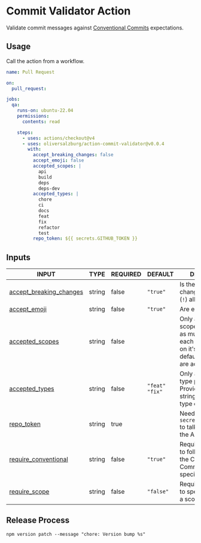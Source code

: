 # Commit Validator Action

Validate commit messages against [Conventional Commits](https://www.conventionalcommits.org/en/v1.0.0/) expectations.

## Usage

Call the action from a workflow.

```yml
name: Pull Request

on:
  pull_request:

jobs:
  qa:
    runs-on: ubuntu-22.04
    permissions:
      contents: read

    steps:
      - uses: actions/checkout@v4
      - uses: oliversalzburg/action-commit-validator@v0.0.4
        with:
          accept_breaking_changes: false
          accept_emoji: false
          accepted_scopes: |
            api
            build
            deps
            deps-dev
          accepted_types: |
            chore
            ci
            docs
            feat
            fix
            refactor
            test
          repo_token: ${{ secrets.GITHUB_TOKEN }}
```

## Inputs

<!-- AUTO-DOC-INPUT:START - Do not remove or modify this section -->

| INPUT                                                                                                 | TYPE   | REQUIRED | DEFAULT                 | DESCRIPTION                                                                                                                          |
| ----------------------------------------------------------------------------------------------------- | ------ | -------- | ----------------------- | ------------------------------------------------------------------------------------------------------------------------------------ |
| <a name="input_accept_breaking_changes"></a>[accept_breaking_changes](#input_accept_breaking_changes) | string | false    | `"true"`                | Is the breaking change indicator <br>(`!`) allowed?                                                                                  |
| <a name="input_accept_emoji"></a>[accept_emoji](#input_accept_emoji)                                  | string | false    | `"true"`                | Are emoji allowed?                                                                                                                   |
| <a name="input_accepted_scopes"></a>[accepted_scopes](#input_accepted_scopes)                         | string | false    |                         | Only accept these scopes. Provide <br>as multi-line string, each type <br>on it's own line. By <br>default, all scopes are accepted. |
| <a name="input_accepted_types"></a>[accepted_types](#input_accepted_types)                            | string | false    | `"feat"`<br>`"fix"`<br> | Only accept these type prefixes. <br>Provide as multi-line string, each <br>type on it's own line.                                   |
| <a name="input_repo_token"></a>[repo_token](#input_repo_token)                                        | string | true     |                         | Needs `secrets.GITHUB_TOKEN` to talk to <br>the API.                                                                                 |
| <a name="input_require_conventional"></a>[require_conventional](#input_require_conventional)          | string | false    | `"true"`                | Require all commits to follow <br>the Conventional Commits specification                                                             |
| <a name="input_require_scope"></a>[require_scope](#input_require_scope)                               | string | false    | `"false"`               | Require all commits to specify <br>a scope.                                                                                          |

<!-- AUTO-DOC-INPUT:END -->

## Release Process

```shell
npm version patch --message "chore: Version bump %s"
```
